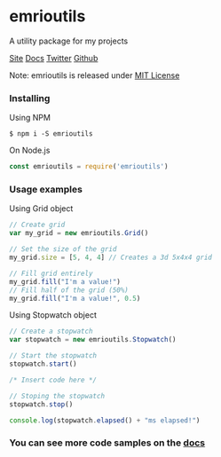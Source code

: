 # emrioutils
A utility package for my projects<br>

[Site](https://emrio.fr/emrioutils)
[Docs](https://github.com/TheEmrio/emrioutils/)
[Twitter](https://twitter.com/TheEmrio)
[Github](https://github.com/TheEmrio/emrioutils)

Note: emrioutils is released under [MIT License](https://raw.githubusercontent.com/TheEmrio/emrioutils/master/LICENSE)


### Installing

Using NPM

```shell
$ npm i -S emrioutils
```

On Node.js

```js
const emrioutils = require('emrioutils')
```

### Usage examples

Using Grid object

```js
// Create grid
var my_grid = new emrioutils.Grid()

// Set the size of the grid
my_grid.size = [5, 4, 4] // Creates a 3d 5x4x4 grid

// Fill grid entirely
my_grid.fill("I'm a value!")
// Fill half of the grid (50%)
my_grid.fill("I'm a value!", 0.5)
```

Using Stopwatch object

```js
// Create a stopwatch
var stopwatch = new emrioutils.Stopwatch()

// Start the stopwatch
stopwatch.start()

/* Insert code here */

// Stoping the stopwatch
stopwatch.stop()

console.log(stopwatch.elapsed() + "ms elapsed!")
```

### You can see more code samples on the [docs](https://github.com/TheEmrio/emrioutils/)
